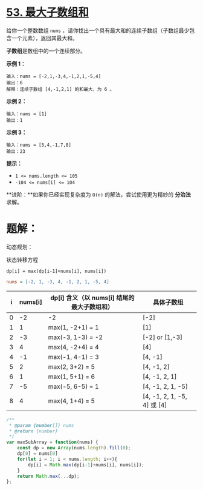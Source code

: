 # [53. 最大子数组和](https://leetcode.cn/problems/maximum-subarray/)

给你一个整数数组 `nums` ，请你找出一个具有最大和的连续子数组（子数组最少包含一个元素），返回其最大和。

**子数组**是数组中的一个连续部分。

 

**示例 1：**

```
输入：nums = [-2,1,-3,4,-1,2,1,-5,4]
输出：6
解释：连续子数组 [4,-1,2,1] 的和最大，为 6 。
```

**示例 2：**

```
输入：nums = [1]
输出：1
```

**示例 3：**

```
输入：nums = [5,4,-1,7,8]
输出：23
```

 

**提示：**

- `1 <= nums.length <= 105`
- `-104 <= nums[i] <= 104`

 

**进阶：**如果你已经实现复杂度为 `O(n)` 的解法，尝试使用更为精妙的 **分治法** 求解。

# 题解：

动态规划：

状态转移方程

```
dp[i] = max(dp[i-1]+nums[i], nums[i])
```

```ini
nums = [-2, 1, -3, 4, -1, 2, 1, -5, 4]
```

| i    | nums[i] | dp[i] 含义（以 nums[i] 结尾的最大子数组和） | 具体子数组                  |
| ---- | ------- | ------------------------------------------- | --------------------------- |
| 0    | -2      | -2                                          | [-2]                        |
| 1    | 1       | max(1, -2+1) = 1                            | [1]                         |
| 2    | -3      | max(-3, 1-3) = -2                           | [-2] or [1,-3]              |
| 3    | 4       | max(4, -2+4) = 4                            | [4]                         |
| 4    | -1      | max(-1, 4-1) = 3                            | [4, -1]                     |
| 5    | 2       | max(2, 3+2) = 5                             | [4, -1, 2]                  |
| 6    | 1       | max(1, 5+1) = 6                             | [4, -1, 2, 1]               |
| 7    | -5      | max(-5, 6-5) = 1                            | [4, -1, 2, 1, -5]           |
| 8    | 4       | max(4, 1+4) = 5                             | [4, -1, 2, 1, -5, 4] 或 [4] |

```js
/**
 * @param {number[]} nums
 * @return {number}
 */
var maxSubArray = function(nums) {
    const dp = new Array(nums.length).fill(0);
    dp[0] = nums[0]
    for(let i = 1; i < nums.length; i++){
        dp[i] = Math.max(dp[i-1]+nums[i], nums[i]);
    }
    return Math.max(...dp);
};
```

